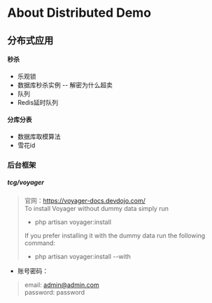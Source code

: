# About Distributed Demo
## 分布式应用
#### 秒杀
- 乐观锁 
- 数据库秒杀实例 -- 解密为什么超卖
- 队列
- Redis延时队列


#### 分库分表
- 数据库取模算法
- 雪花id


### 后台框架
##### tcg/voyager

> 官网：https://voyager-docs.devdojo.com/  
> To install Voyager without dummy data simply run  
> - php artisan voyager:install  
>
> If you prefer installing it with the dummy data run the following command:   
> - php artisan voyager:install --with   

- 账号密码：
> email: admin@admin.com    
> password: password
